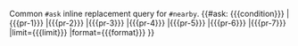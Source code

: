 <noinclude>Common <code>#ask</code> inline replacement query for <code>#nearby</code>.</noinclude><includeonly>
{{#ask: {{{condition}}}
 |{{{pr-1}}}
 |{{{pr-2}}}
 |{{{pr-3}}}
 |{{{pr-4}}}
 |{{{pr-5}}}
 |{{{pr-6}}}
 |{{{pr-7}}}
 |limit={{{limit}}}
 |format={{{format}}}
}}</includeonly>
